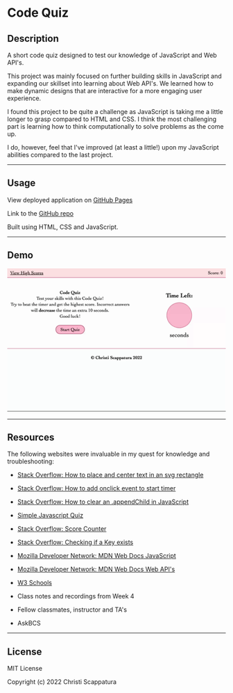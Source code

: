 # Code Quiz

## Description

A short code quiz designed to test our knowledge of JavaScript and Web API's.

This project was mainly focused on further building skills in JavaScript and expanding our skillset into learning about Web API's. We learned how to make dynamic designs that are interactive for a more engaging user experience.

I found this project to be quite a challenge as JavaScript is taking me a little longer to grasp compared to HTML and CSS. I think the most challenging part is learning how to think computationally to solve problems as the come up. 

I do, however, feel that I've improved (at least a little!) upon my JavaScript abilities compared to the last project.

---

## Usage
View deployed application on [GitHub Pages](https://jazzberriess.github.io/wk-04-code-quiz/)

Link to the [GitHub repo](https://github.com/jazzberriess/wk-04-code-quiz)

Built using HTML, CSS and JavaScript.

---

## Demo
![Final design demo](./assets/images/wk-04-code-quiz-demo.gif)

---

## Resources
The following websites were invaluable in my quest for knowledge and troubleshooting:

* [Stack Overflow: How to place and center text in an svg rectangle](https://stackoverflow.com/questions/5546346/how-to-place-and-center-text-in-an-svg-rectangle)

* [Stack Overflow: How to add onclick event to start timer](https://stackoverflow.com/questions/54637148/how-to-add-onclick-event-to-start-timer)

* [Stack Overflow: How to clear an .appendChild in JavaScript](https://stackoverflow.com/questions/57514020/how-to-clear-an-appendchild-in-javascript)

* [Simple Javascript Quiz](https://www.sitepoint.com/simple-javascript-quiz/)

* [Stack Overflow: Score Counter](https://stackoverflow.com/questions/26125762/i-need-a-javascript-round-counter-and-score-counter-for-my-game_)

* [Stack Overflow: Checking if a Key exists](https://stackoverflow.com/questions/16010827/html5-localstorage-checking-if-a-key-exists)

* [Mozilla Developer Network: MDN Web Docs JavaScript](https://developer.mozilla.org/en-US/docs/Web/JavaScript)

* [Mozilla Developer Network: MDN Web Docs Web API's](https://developer.mozilla.org/en-US/docs/Web/API)

* [W3 Schools](https://www.w3schools.com/js/)

* Class notes and recordings from Week 4

* Fellow classmates, instructor and TA's

* AskBCS

---

## License

MIT License

Copyright (c) 2022 Christi Scappatura
